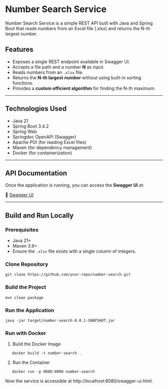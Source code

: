 # Number Search Service

Number Search Service is a simple REST API built with Java and Spring Boot that reads numbers from an Excel file (.xlsx) and returns the N-th largest number.

## **Features**
- Exposes a single REST endpoint available in Swagger UI.
- Accepts a file path and a number **N** as input.
- Reads numbers from an `.xlsx` file.
- Returns the **N-th largest number** without using built-in sorting functions.
- Provides a **custom efficient algorithm** for finding the N-th maximum.

---

## **Technologies Used**
- Java 21
- Spring Boot 3.4.2
- Spring Web
- Springdoc OpenAPI (Swagger)
- Apache POI (for reading Excel files)
- Maven (for dependency management)
- Docker (for containerization)

---

## **API Documentation**
Once the application is running, you can access the **Swagger UI** at:

📌 [Swagger UI](http://localhost:8080/swagger-ui.html)

---

## **Build and Run Locally**
### **Prerequisites**
- Java 21+
- Maven 3.9+
- Ensure the `.xlsx` file exists with a single column of integers.

### **Clone Repository**
```
git clone https://github.com/your-repo/number-search.git
```

### **Build the Project**
```
mvn clean package
```

### **Run the Application**
```
java -jar target/number-search-0.0.1-SNAPSHOT.jar
```

### **Run with Docker**
1. Build the Docker Image
```
   docker build -t number-search .
```
2. Run the Container
```
   docker run -p 8080:8080 number-search
```

Now the service is accessible at http://localhost:8080/swagger-ui.html.